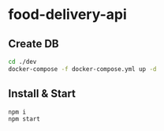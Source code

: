 # food-delivery-api

## Create DB
```bash
cd ./dev
docker-compose -f docker-compose.yml up -d
```

## Install & Start
```bash
npm i
npm start
```
